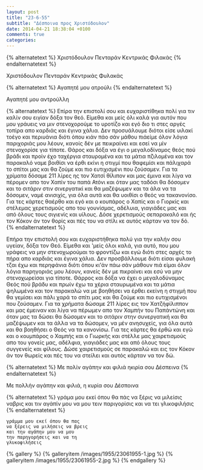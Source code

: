 ```yaml
---
layout: post
title: "23-6-55"
subtitle: "Δέσποινα προς Χριστόδουλον"
date: 2014-04-21 18:38:04 +0100
comments: true
categories:
---
```


{% alternatetext %}
  Χριστόδουλον Πενταράν Κεντρικάς Φιλακάς
{% endalternatetext %}

Χριστόδουλον Πενταράν Κεντρικάς Φυλακάς

{% alternatetext %}
  Αγαπητέ μου ατρούλι
{% endalternatetext %}

Αγαπητέ μου αντρούλλη

{% alternatetext %}
  Επίρα την επιστολί σου και ευχαριστίθηκα πολί για τιν καλίν σου ειγίαν δόξα τον θεό. Είμεθα και μείς όλι καλά για αυτόν που μου γράυεις να μιν στενοχορούμε το υροτίζο και εγό διο τι στες αργές τοπίρα απο καρδιάς και έγινα χάλια. Δεν προσυάλουμε διότοι είσε υιλακί τοέγο και περιυάνια διότι όπου κιάν πάο σάν μάθου πιάείμε όλον λόγια παριχοριάς μου λέουν, κανοίς δέν με πεικραίνει και εσεί να μίν στενοχορίσε για τίποτε. Θάρος και δόξα να έγι ο μεγαλοδίναμος θεός πού βράδι και προίν έχο ταχέργια σταυρομένα και τα μάτια πζιλομένα και τον παρακαλό ναμε βοιθίσι να έρθι εκίνι η στιγμί που θαφεμίσι και πάλιχαρά το σπίτοι μας και θα ζούμε και πιο ευτιχισμένι που ζούσαμεν. Για τα χρίματα δόσαμε 211 λίρες ης τον Χατσί θίλιπον και μας έμινα και λίγα να πέρομεν απο τον Χαπίν του παπά Ατόνι και όταν μας ταδόσι θα δόσομεν και το σιτάριν στιν σινεργατικί και θα μαζέψωμεν και τα άλα να τα δόσομεν, ναμέ ανισιχίς, για όλα αυτά και θα υοιθίσι ο θεός να τακανονίσο. Για τες κάρτες θαέρθο και εγό και ο κουπάρος ο Χαπίς και ο Γιορκίς και στέλεμας χερετισμούς απο του γουνίσμας, αδέλυια, γιαγιάδες μας και από όλους τους σιγιενίς και υίλους. Δόσε χερετισμούς σεπαρακαλό και ής τον Κόκον άν τον θορίς και πές του να στίλι κε αυτός κάρταν να τον δό.
{% endalternatetext %}

Επήρα την επιστολή σου και ευχαριστήθηκα πολύ για την καλήν σου υγείαν, δόξα τον Θεό. Είμεθα και 'μείς όλοι καλά, για αυτό, που μου γράφεις να μην στενοχωρούμαι το φροντίζω και εγώ  διότι στες αρχές το πήρα απο καρδιάς και έγινα χάλια. Δεν προσβάλλουμε διότι είσαι φυλακή τζαι έχω και περηφάνια διότι όπου κι'άν πάω σάν μάθουν πιά είμαι όλον λόγια παρηγοριάς μου λέουν, κανείς δέν με πικραίνει και εσύ να μην στενοχωρείσαι για τίποτε. Θάρρος και δόξα να έχει ο μεγαλοδύναμος Θεός πού βράδυ και πρωίν έχω τα χέρια σταυρωμένα και τα μάτια ψηλωμένα και τον παρακαλώ να με βοηθήσει να έρθει εκείνη η στιγμή που θα γεμίσει και πάλι χαρά το σπίτι μας και θα ζούμε και πιο ευτιχισμένοι που ζούσαμεν. Για τα χρήματα δώσαμε 211 λίρες εις τον Χατζήφίλιππον και μας έμειναν και λίγα να πέρωμεν απο τον Χαμπήν του Παπάντώνη και όταν μας τα δώσει θα δώσομεν και το σιτάριν στην συνεργατική και θα μαζέψωμεν και τα άλλα να τα δώσομεν, να μέν ανησυχείς, για όλα αυτά και θα βοηθήσει ο Θεός να τα κανονίσω. Για τες κάρτες θα έρθώ και εγώ και ο κουμπάρος ο Χαμπής και ο Γιωρκής και στέλλε μας χαιρετισμούς απο του γονείς μας, αδέλφια, γιαγιάδες μας και από όλους τους συγγενείς και φίλους. Δώσε χαιρετισμούς σε παρακαλώ και εις τον Κόκον άν τον θωρείς και πές του να στείλει και αυτός κάρταν να τον δώ.

{% alternatetext %}
  Με πολίν αγάπην και φιλιά ηκιρία σου Δέσπεινα
{% endalternatetext %}

Με πολλήν αγάπην και φιλιά, η κυρία σου Δέσποινα


{% alternatetext %}
  γράμα μου εκεί όπου θα πάς
  να ξέρις να μιλείσις ναβρις
  και τιν αγάπίν μου να μου
  τειν παριγορίσις και να τει
  γλικοφιλήσις
{% endalternatetext %}

    γράμμα μου εκεί όπου θα πας
    να ξέρεις να μιλήσεις να βρεις
    και την αγάπην μου να μου
    την παρηγορήσεις και να τη
    γλυκοφιλήσεις




{% gallery %}
  {% galleryitem /images/1955/23061955-1.jpg %}
  {% galleryitem /images/1955/23061955-2.jpg %}
{% endgallery %}
